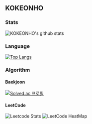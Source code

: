 ## KOKEONHO

<!--
**KOKEONHO/KOKEONHO** is a ✨ _special_ ✨ repository because its `README.md` (this file) appears on your GitHub profile.

Here are some ideas to get you started:

- 🔭 I’m currently working on ...
- 🌱 I’m currently learning ...
- 👯 I’m looking to collaborate on ...
- 🤔 I’m looking for help with ...
- 💬 Ask me about ...
- 📫 How to reach me: ...
- 😄 Pronouns: ...
- ⚡ Fun fact: ...
-->

### Stats

<img src="https://github-readme-stats.vercel.app/api?username=KOKEONHO&show_icons=true&theme=radical" alt="KOKEONHO's github stats" /></a> 


### Language

[![Top Langs](https://github-readme-stats.vercel.app/api/top-langs/?username=KOKEONHO)](https://github.com/anuraghazra/github-readme-stats)

### Algorithm

#### Baekjoon

[![Solved.ac
프로필](http://mazassumnida.wtf/api/v2/generate_badge?boj=rhrjsgh97)](https://solved.ac/rhrjsgh97)

#### LeetCode

![Leetcode Stats](https://leetcard.jacoblin.cool/KOKEONHO)
![LeetCode HeatMap](https://leetcard.jacoblin.cool/KOKEONHO?ext=heatmap)
